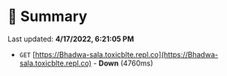 # 📖 Summary
Last updated: **4/17/2022, 6:21:05 PM**

- `GET` [https://Bhadwa-sala.toxicblte.repl.co](https://Bhadwa-sala.toxicblte.repl.co) - **Down** (4760ms)
